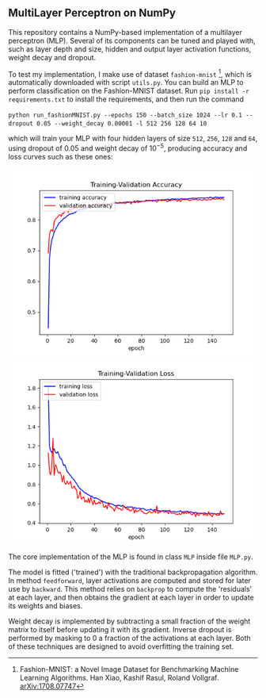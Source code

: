 ## MultiLayer Perceptron on NumPy

This repository contains a NumPy-based implementation of a multilayer perceptron (MLP). Several of its components can be tuned and played with, such as layer depth and size, hidden and output layer activation functions, weight decay and dropout.

To test my implementation, I make use of dataset `fashion-mnist` [^1], which is automatically downloaded with script `utils.py`. You can build an MLP to perform classification on the Fashion-MNIST dataset. Run `pip install -r requirements.txt` to install the requirements, and then run the command

`python run_fashionMNIST.py --epochs 150 --batch_size 1024 --lr 0.1 --dropout 0.05 --weight_decay 0.00001 -l 512 256 128 64 10`

which will train your MLP with four hidden layers of size `512`, `256`, `128` and `64`, using dropout of $0.05$ and weight decay of $10^{-5}$, producing accuracy and loss curves such as these ones:

![](plots/Training-Validation_Accuracy.png)
![](plots/Training-Validation_Loss.png)


The core implementation of the MLP is found in class `MLP` inside file `MLP.py`.

The model is fitted ('trained') with the traditional backpropagation algorithm. In method `feedforward`, layer activations are computed and stored for later use by `backward`. This method relies on `backprop` to compute the 'residuals' at each layer, and then obtains the gradient at each layer in order to update its weights and biases.

Weight decay is implemented by subtracting a small fraction of the weight matrix to itself before updating it with its gradient. Inverse dropout is performed by masking to 0 a fraction of the activations at each layer. Both of these techniques are designed to avoid overfitting the training set.


[^1]: Fashion-MNIST: a Novel Image Dataset for Benchmarking Machine Learning Algorithms. Han Xiao, Kashif Rasul, Roland Vollgraf. [arXiv:1708.07747](http://arxiv.org/abs/1708.07747)

